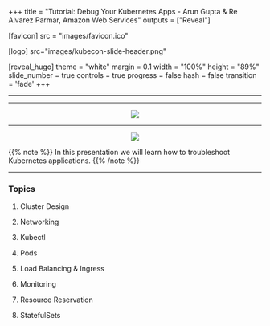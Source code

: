 +++
title = "Tutorial: Debug Your Kubernetes Apps - Arun Gupta & Re Alvarez Parmar, Amazon Web Services"
outputs = ["Reveal"]

[favicon]
src = "images/favicon.ico"

[logo]
src="images/kubecon-slide-header.png"

[reveal_hugo]
theme = "white"
margin = 0.1
width = "100%"
height = "89%"
slide_number = true
controls = true
progress = false
hash = false
transition = 'fade'
+++

<style type="text/css">
  .reveal {
    font-size: 30px;
  }
  .reveal p {
    text-align: left;
    font-size: 25px;
  }
  .reveal h3 {
    text-align: left;
  }
  .reveal ul {
    display: block;
    font-size: 25px;
  }
  .reveal ol {
    display: block;
    font-size: 25px;
  }
  .reveal code {
   font-size: 15px;
  } 
  .reveal pre code {
   font-size: 15px;
  }
  .reveal section img {
    border-style: none;
    box-shadow: 0 4px 8px 0 rgba(0, 0, 0, 0.2), 0 6px 20px 0 rgba(0, 0, 0, 0.19);
    max-height: 65%;
    max-width: auto;
    margin-left: auto;
    margin-right: auto;
    tex-align: center;
    display: block;
  }
</style>

<section data-background-image="images/kubecon-slide-theme.png"
data-background-size=cover data-background-color="#000000">
</section>

---
<section data-background-image="images/kubecon-slide-title.png"
data-background-size=contain data-background-color="#000000" >
</section>

---

<center>
<img src="images/dilbert-k8s.jpeg"/>
</center>

---

<center>
<img src="images/k8s-heisenberg.png"/>
</center>

{{% note %}}
In this presentation we will learn how to troubleshoot Kubernetes applications. 
{{% /note %}}

---

### Topics

1. Cluster Design

2. Networking

3. Kubectl

4. Pods

5. Load Balancing & Ingress

6. Monitoring


7. Resource Reservation

8. StatefulSets



